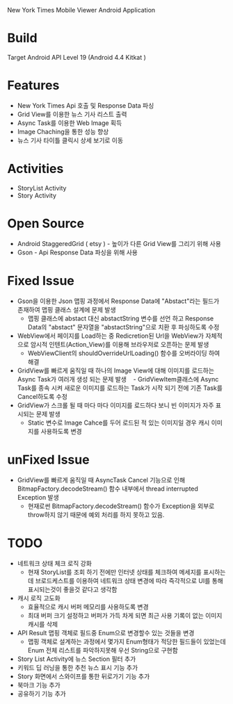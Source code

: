 New York Times Mobile Viewer Android Application

# Build
Target Android API Level 19 (Android 4.4 Kitkat )

# Features
 - New York Times Api 호출 및 Response Data 파싱
 - Grid View를 이용한 뉴스 기사 리스트 출력
 - Async Task를 이용한 Web Image 획득
 - Image Chaching을 통한 성능 향상
 - 뉴스 기사 타이틀 클릭시 상세 보기로 이동

# Activities
- StoryList Activity
- Story Activity

# Open Source
- Android StaggeredGrid ( etsy ) - 높이가 다른 Grid View를 그리기 위해 사용
- Gson - Api Response Data 파싱을 위해 사용

# Fixed Issue
- Gson을 이용한 Json 맵핑 과정에서 Response Data에 "Abstact"라는 필드가 존재하여 맵핑 클래스 설계에 문제 발생
	- 맵핑 클래스에 abstact 대신 abstactString 변수를 선언 하고 Response Data의 "abstact" 문자열을 "abstactString"으로 치환 후 파싱하도록 수정
- WebView에서 페이지를 Load하는 중 Redicretion된 Url을 WebView가 자체적으로 암시적 인텐트(Action_View)를 이용해 브라우저로 오픈하는 문제 발생
	-  WebViewClient의 shouldOverrideUrlLoading() 함수를 오버라이딩 하여 해결
- GridView를 빠르게 움직일 때 하나의 Image View에 대해 이미지를 로드하는 Async Task가 여러개 생성 되는 문제 발생
    - GridViewItem클래스에 Async Task를 종속 시켜 새로운 이미지를 로드하는 Task가 시작 되기 전에 기존 Task를 Cancel하도록 수정
- GridView가 스크롤 될 때 마다 마다 이미지를 로드하다 보니 빈 이미지가 자주 표시되는 문제 발생
     - Static 변수로 Image Cahce를 두어 로드된 적 있는 이미지일 경우 캐시 이미지를 사용하도록 변경
     
# unFixed Issue
- GridView를 빠르게 움직일 때 AsyncTask Cancel 기능으로 인해 BitmapFactory.decodeStream() 함수 내부에서 thread interrupted Exception 발생
	- 현재로썬 BitmapFactory.decodeStream() 함수가 Exception을 외부로 throw하지 않기 때문에 예외 처리를 하지 못하고 있음.

# TODO
- 네트워크 상태 체크 로직 강화
	- 현재 StoryList를 조회 하기 전에만 인터넷 상태를 체크하여 메세지를 표시하는데 브로드케스트를 이용하여 네트워크 상태 변경에 따라 즉각적으로 UI를 통해 표시되는것이 좋을것 같다고 생각함
- 캐시 로직 고도화
     - 효율적으로 캐시 버퍼 메모리를 사용하도록 변경
     - 최대 버퍼 크기 설정하고 버퍼가 가득 차게 되면 최근 사용 기록이 없는 이미지 캐시를 삭제
- API Result 맵핑 객체로 필드중 Enum으로 변경할수 있는 것들을 변경
	-  맵핑 객체로 설계하는 과정에서 몇가지 Enum형태가 적당한 필드들이 있었는데 Enum 전체 리스트를 파악하지못해 우선 String으로 구현함
- Story List Activity에 뉴스 Section 필터 추가
- 키워드 딥 러닝을 통한 추천 뉴스 표시 기능 추가
- Story 화면에서 스와이프를 통한 뒤로가기 기능 추가
- 북마크 기능 추가
- 공유하기 기능 추가
